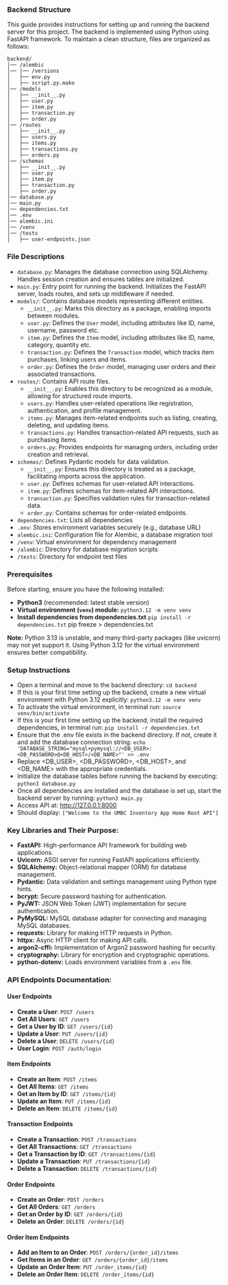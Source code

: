 ### Backend Structure

This guide provides instructions for setting up and running the backend server for this project. The backend is implemented using Python using FastAPI framework. To maintain a clean structure, files are organized as follows:

```
backend/
│── /alembic
│── |── /versions
│   ├── env.py
│   ├── script.py.mako
│── /models
│   ├── __init__.py
│   ├── user.py
│   ├── item.py
│   ├── transaction.py
│   ├── order.py
│── /routes
│   ├── __init__.py
│   ├── users.py
│   ├── items.py
│   ├── transactions.py
│   ├── orders.py
│── /schemas
│   ├── __init__.py
│   ├── user.py
│   ├── item.py
│   ├── transaction.py
│   ├── order.py
│── database.py
│── main.py
│── dependencies.txt
│── .env
│── alembic.ini
│── /venv
│── /tests
│   ├── user-endpoints.json
```

### File Descriptions

- `database.py`: Manages the database connection using SQLAlchemy. Handles session creation and ensures tables are initialized.
- `main.py`: Entry point for running the backend. Initializes the FastAPI server, loads routes, and sets up middleware if needed.
- `models/`: Contains database models representing different entities.
  - `__init__.py`: Marks this directory as a package, enabling imports between modules.
  - `user.py`: Defines the `User` model, including attributes like ID, name, username, password etc.
  - `item.py`: Defines the `Item` model, including attributes like ID, name, category, quantity etc.
  - `transaction.py`: Defines the `Transaction` model, which tracks item purchases, linking users and items.
  - `order.py`: Defines the `Order` model, managing user orders and their associated transactions.
- `routes/`: Contains API route files.
  - `__init__.py`: Enables this directory to be recognized as a module, allowing for structured route imports.
  - `users.py`: Handles user-related operations like registration, authentication, and profile management.
  - `items.py`: Manages item-related endpoints such as listing, creating, deleting, and updating items.
  - `transactions.py`: Handles transaction-related API requests, such as purchasing items.
  - `orders.py`: Provides endpoints for managing orders, including order creation and retrieval.
- `schemas/`: Defines Pydantic models for data validation.
  - `__init__.py`: Ensures this directory is treated as a package, facilitating imports across the application.
  - `user.py`: Defines schemas for user-related API interactions.
  - `item.py`: Defines schemas for item-related API interactions.
  - `transaction.py`: Specifies validation rules for transaction-related data.
  - `order.py`: Contains schemas for order-related endpoints.
- `dependencies.txt`: Lists all dependencies
- `.env`: Stores environment variables securely (e.g., database URL)
- `alembic.ini`: Configuration file for Alembic, a database migration tool
- `/venv`: Virtual environment for dependency management
- `/alembic`: Directory for database migration scripts
- `/tests`: Directory for endpoint test files

### Prerequisites

Before starting, ensure you have the following installed:

- **Python3** (recommended: latest stable version)
- **Virtual environment (`venv`) module:** `python3.12 -m venv venv`
- **Install dependencies from dependencies.txt** `pip install -r dependencies.txt`
pip freeze > dependencies.txt


**Note:** Python 3.13 is unstable, and many third-party packages (like uvicorn) may not yet support it. Using Python 3.12 for the virtual environment ensures better compatibility.

### Setup Instructions

- Open a terminal and move to the backend directory: `cd backend`
- If this is your first time setting up the backend, create a new virtual environment with Python 3.12 explicitly: `python3.12 -m venv venv`
- To activate the virtual environment, in terminal run: `source venv/bin/activate`
- If this is your first time setting up the backend, install the required dependencies, in terminal run: `pip install -r dependencies.txt`
- Ensure that the .env file exists in the backend directory. If not, create it and add the database connection string: `echo 'DATABASE_STRING="mysql+pymysql://<DB_USER>:<DB_PASSWORD>@<DB_HOST>/<DB_NAME>"' >> .env`
- Replace <DB_USER>, <DB_PASSWORD>, <DB_HOST>, and <DB_NAME> with the appropriate credentials.
- Initialize the database tables before running the backend by executing: `python3 database.py`
- Once all dependencies are installed and the database is set up, start the backend server by running: `python3 main.py`
- Access API at: http://127.0.0.1:8000
- Should display: `["Welcome to the UMBC Inventory App Home Root API"]`

### Key Libraries and Their Purpose:

- **FastAPI:** High-performance API framework for building web applications.
- **Uvicorn:** ASGI server for running FastAPI applications efficiently.
- **SQLAlchemy:** Object-relational mapper (ORM) for database management.
- **Pydantic:** Data validation and settings management using Python type hints.
- **bcrypt:** Secure password hashing for authentication.
- **PyJWT:** JSON Web Token (JWT) implementation for secure authentication.
- **PyMySQL:** MySQL database adapter for connecting and managing MySQL databases.
- **requests:** Library for making HTTP requests in Python.
- **httpx:** Async HTTP client for making API calls.
- **argon2-cffi:** Implementation of Argon2 password hashing for security.
- **cryptography:** Library for encryption and cryptographic operations.
- **python-dotenv:** Loads environment variables from a `.env` file.

### API Endpoints Documentation:

#### User Endpoints

- **Create a User**: `POST /users`
- **Get All Users**: `GET /users`
- **Get a User by ID**: `GET /users/{id}`
- **Update a User**: `PUT /users/{id}`
- **Delete a User**: `DELETE /users/{id}`
- **User Login**: `POST /auth/login`

#### Item Endpoints

- **Create an Item**: `POST /items`
- **Get All Items**: `GET /items`
- **Get an Item by ID**: `GET /items/{id}`
- **Update an Item**: `PUT /items/{id}`
- **Delete an Item**: `DELETE /items/{id}`

#### Transaction Endpoints

- **Create a Transaction**: `POST /transactions`
- **Get All Transactions**: `GET /transactions`
- **Get a Transaction by ID**: `GET /transactions/{id}`
- **Update a Transaction**: `PUT /transactions/{id}`
- **Delete a Transaction**: `DELETE /transactions/{id}`

#### Order Endpoints

- **Create an Order**: `POST /orders`
- **Get All Orders**: `GET /orders`
- **Get an Order by ID**: `GET /orders/{id}`
- **Delete an Order**: `DELETE /orders/{id}`

#### Order Item Endpoints

- **Add an Item to an Order**: `POST /orders/{order_id}/items`
- **Get Items in an Order**: `GET /orders/{order_id}/items`
- **Update an Order Item**: `PUT /order_items/{id}`
- **Delete an Order Item**: `DELETE /order_items/{id}`
